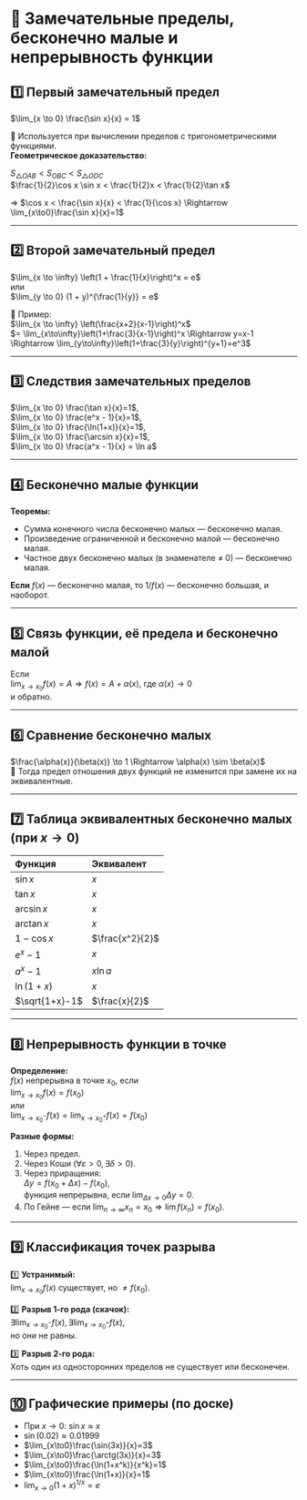 # 🧮 Замечательные пределы, бесконечно малые и непрерывность функции

## 1️⃣ Первый замечательный предел
$\lim_{x \to 0} \frac{\sin x}{x} = 1$

📘 Используется при вычислении пределов с тригонометрическими функциями.  
**Геометрическое доказательство:**

$S_{\triangle OAB} < S_{OBC} < S_{\triangle ODC}$  
$\frac{1}{2}\cos x \sin x < \frac{1}{2}x < \frac{1}{2}\tan x$

⇒ $\cos x < \frac{\sin x}{x} < \frac{1}{\cos x} \Rightarrow \lim_{x\to0}\frac{\sin x}{x}=1$

---

## 2️⃣ Второй замечательный предел
$\lim_{x \to \infty} \left(1 + \frac{1}{x}\right)^x = e$  
или  
$\lim_{y \to 0} (1 + y)^{\frac{1}{y}} = e$

📘 Пример:  
$\lim_{x \to \infty} \left(\frac{x+2}{x-1}\right)^x$  
$= \lim_{x\to\infty}\left(1+\frac{3}{x-1}\right)^x \Rightarrow y=x-1 \Rightarrow \lim_{y\to\infty}\left(1+\frac{3}{y}\right)^{y+1}=e^3$

---

## 3️⃣ Следствия замечательных пределов
$\lim_{x \to 0} \frac{\tan x}{x}=1$,  
$\lim_{x \to 0} \frac{e^x - 1}{x}=1$,  
$\lim_{x \to 0} \frac{\ln(1+x)}{x}=1$,  
$\lim_{x \to 0} \frac{\arcsin x}{x}=1$,  
$\lim_{x \to 0} \frac{a^x - 1}{x} = \ln a$

---

## 4️⃣ Бесконечно малые функции

**Теоремы:**
- Сумма конечного числа бесконечно малых — бесконечно малая.  
- Произведение ограниченной и бесконечно малой — бесконечно малая.  
- Частное двух бесконечно малых (в знаменателе ≠ 0) — бесконечно малая.

**Если** $f(x)$ — бесконечно малая, то $1/f(x)$ — бесконечно большая, и наоборот.

---

## 5️⃣ Связь функции, её предела и бесконечно малой
Если  
$\lim_{x\to x_0} f(x)=A \Rightarrow f(x)=A+\alpha(x)$, где $\alpha(x)\to0$  
и обратно.

---

## 6️⃣ Сравнение бесконечно малых
$\frac{\alpha(x)}{\beta(x)} \to 1 \Rightarrow \alpha(x) \sim \beta(x)$  
📘 Тогда предел отношения двух функций не изменится при замене их на эквивалентные.

---

## 7️⃣ Таблица эквивалентных бесконечно малых (при $x\to0$)
| Функция | Эквивалент |
|:--|:--|
| $\sin x$ | $x$ |
| $\tan x$ | $x$ |
| $\arcsin x$ | $x$ |
| $\arctan x$ | $x$ |
| $1-\cos x$ | $\frac{x^2}{2}$ |
| $e^x-1$ | $x$ |
| $a^x - 1$ | $x\ln a$ |
| $\ln(1+x)$ | $x$ |
| $\sqrt{1+x}-1$ | $\frac{x}{2}$ |

---

## 8️⃣ Непрерывность функции в точке

**Определение:**  
$f(x)$ непрерывна в точке $x_0$, если  
$\lim_{x\to x_0} f(x) = f(x_0)$  
или  
$\lim_{x\to x_0^-} f(x) = \lim_{x\to x_0^+} f(x) = f(x_0)$

**Разные формы:**
1. Через предел.  
2. Через Коши ($\forall \varepsilon > 0, \exists \delta > 0$).  
3. Через приращения:  
   $\Delta y = f(x_0+\Delta x)-f(x_0)$,  
   функция непрерывна, если $\lim_{\Delta x\to0} \Delta y = 0$.  
4. По Гейне — если $\lim_{n\to\infty}x_n=x_0 \Rightarrow \lim f(x_n)=f(x_0)$.

---

## 9️⃣ Классификация точек разрыва

1️⃣ **Устранимый:**  
$\lim_{x\to x_0} f(x)$ существует, но $\ne f(x_0)$.

2️⃣ **Разрыв 1-го рода (скачок):**  
$\exists \lim_{x\to x_0^-}f(x), \exists \lim_{x\to x_0^+}f(x)$,  
но они не равны.

3️⃣ **Разрыв 2-го рода:**  
Хоть один из односторонних пределов не существует или бесконечен.

---

## 🔟 Графические примеры (по доске)
- При $x\to0$: $\sin x \approx x$
- $\sin(0.02) \approx 0.01999$
- $\lim_{x\to0}\frac{\sin(3x)}{x}=3$
- $\lim_{x\to0}\frac{\arctg(3x)}{x}=3$
- $\lim_{x\to0}\frac{\ln(1+x^k)}{x^k}=1$
- $\lim_{x\to0}\frac{\ln(1+x)}{x}=1$
- $\lim_{x\to0}(1+x)^{1/x}=e$
